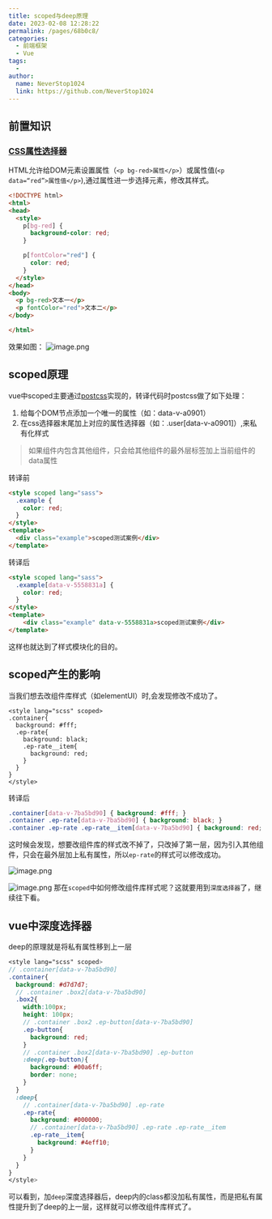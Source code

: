 ```yaml
---
title: scoped与deep原理
date: 2023-02-08 12:28:22
permalink: /pages/68b0c8/
categories:
  - 前端框架
  - Vue
tags:
  - 
author: 
  name: NeverStop1024
  link: https://github.com/NeverStop1024
---
```

## 前置知识
### [CSS属性选择器](https://www.w3school.com.cn/css/css_attribute_selectors.asp)
HTML允许给DOM元素设置属性（`<p bg-red>属性</p>`）或属性值(`<p data=“red”>属性值</p>`),通过属性进一步选择元素，修改其样式。
```html
<!DOCTYPE html>
<html>
<head>
  <style>
    p[bg-red] {
      background-color: red;
    }

    p[fontColor="red"] {
      color: red;
    }
  </style>
</head>
<body>
  <p bg-red>文本一</p>
  <p fontColor="red">文本二</p>
</body>

</html>
```
效果如图：
![image.png](https://p1-juejin.byteimg.com/tos-cn-i-k3u1fbpfcp/face2f7156ae4d0c9ddafbc0343ab92d~tplv-k3u1fbpfcp-watermark.image?)
## scoped原理
vue中scoped主要通过[postcss](https://github.com/postcss/postcss)实现的，转译代码时postcss做了如下处理：
1. 给每个DOM节点添加一个唯一的属性（如：data-v-a0901）
2. 在css选择器末尾加上对应的属性选择器（如：.user[data-v-a0901]）,来私有化样式
> 如果组件内包含其他组件，只会给其他组件的最外层标签加上当前组件的data属性

转译前

```html
<style scoped lang="sass">
  .example {
    color: red;
  }
</style>
<template>
  <div class="example">scoped测试案例</div>
</template>
```
转译后

```html
<style scoped lang="sass">
  .example[data-v-5558831a] {
    color: red;
  }
</style>
<template>
    <div class="example" data-v-5558831a>scoped测试案例</div>
</template>
```
这样也就达到了样式模块化的目的。
## scoped产生的影响
当我们想去改组件库样式（如elementUI）时,会发现修改不成功了。
```
<style lang="scss" scoped>
.container{
  background: #fff;
  .ep-rate{
    background: black;
    .ep-rate__item{
      background: red;
    }
  }
}
</style>
```
转译后

```css
.container[data-v-7ba5bd90] { background: #fff; } 
.container .ep-rate[data-v-7ba5bd90] { background: black; } 
.container .ep-rate .ep-rate__item[data-v-7ba5bd90] { background: red; }
```
这时候会发现，想要改组件库的样式改不掉了，只改掉了第一层，因为引入其他组件，只会在最外层加上私有属性，所以`ep-rate`的样式可以修改成功。

![image.png](https://p6-juejin.byteimg.com/tos-cn-i-k3u1fbpfcp/62298c1cbe2f44709367940bf5e7a0b9~tplv-k3u1fbpfcp-watermark.image?)

![image.png](https://p6-juejin.byteimg.com/tos-cn-i-k3u1fbpfcp/812433d3d984433bb28342128ff5cc4f~tplv-k3u1fbpfcp-watermark.image?)
那在`scoped`中如何修改组件库样式呢？这就要用到`深度选择器`了，继续往下看。

## vue中深度选择器
deep的原理就是将私有属性移到上一层
```scss
<style lang="scss" scoped>
// .container[data-v-7ba5bd90]
.container{
  background: #d7d7d7;
  // .container .box2[data-v-7ba5bd90]
  .box2{
    width:100px;
    height: 100px;
    // .container .box2 .ep-button[data-v-7ba5bd90]
    .ep-button{
      background: red;
    }
    // .container .box2[data-v-7ba5bd90] .ep-button
    :deep(.ep-button){
      background: #00a6ff;
      border: none;
    }
  }
  :deep{
    // .container[data-v-7ba5bd90] .ep-rate
    .ep-rate{
      background: #000000;
      // .container[data-v-7ba5bd90] .ep-rate .ep-rate__item
      .ep-rate__item{
        background: #4eff10;
      }
    }
  }
}
</style>
```
可以看到，加`deep`深度选择器后，deep内的class都没加私有属性，而是把私有属性提升到了deep的上一层，这样就可以修改组件库样式了。
